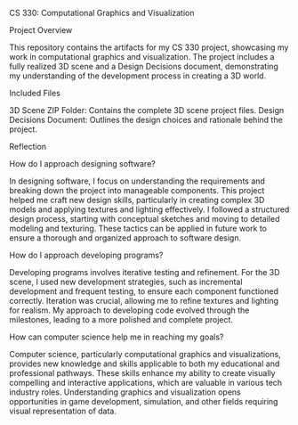 CS 330: Computational Graphics and Visualization

Project Overview

This repository contains the artifacts for my CS 330 project, showcasing my work in computational graphics and visualization. The project includes a fully realized 3D scene and a Design Decisions document, demonstrating my understanding of the development process in creating a 3D world.


Included Files

3D Scene ZIP Folder: Contains the complete 3D scene project files.
Design Decisions Document: Outlines the design choices and rationale behind the project.

Reflection

How do I approach designing software?

In designing software, I focus on understanding the requirements and breaking down the project into manageable components. This project helped me craft new design skills, particularly in creating complex 3D models and applying textures and lighting effectively. I followed a structured design process, starting with conceptual sketches and moving to detailed modeling and texturing. These tactics can be applied in future work to ensure a thorough and organized approach to software design.


How do I approach developing programs?

Developing programs involves iterative testing and refinement. For the 3D scene, I used new development strategies, such as incremental development and frequent testing, to ensure each component functioned correctly. Iteration was crucial, allowing me to refine textures and lighting for realism. My approach to developing code evolved through the milestones, leading to a more polished and complete project.


How can computer science help me in reaching my goals?

Computer science, particularly computational graphics and visualizations, provides new knowledge and skills applicable to both my educational and professional pathways. These skills enhance my ability to create visually compelling and interactive applications, which are valuable in various tech industry roles. Understanding graphics and visualization opens opportunities in game development, simulation, and other fields requiring visual representation of data.
